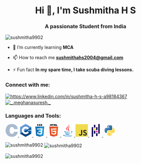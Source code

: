 <h1 align="center">Hi 👋, I'm Sushmitha H S</h1>
<h3 align="center">A passionate Student from India</h3>

<p align="left"> <img src="https://komarev.com/ghpvc/?username=sushmitha9902&label=Profile%20views&color=0e75b6&style=flat" alt="sushmitha9902" /> </p>

- 🌱 I’m currently learning **MCA**

- 📫 How to reach me **sushmithahs2004@gmail.com**

- ⚡ Fun fact **In my spare time, I take scuba diving lessons.**

<h3 align="left">Connect with me:</h3>
<p align="left">
<a href="https://linkedin.com/in/https://www.linkedin.com/in/sushmitha-h-s-a98184367" target="blank"><img align="center" src="https://raw.githubusercontent.com/rahuldkjain/github-profile-readme-generator/master/src/images/icons/Social/linked-in-alt.svg" alt="https://www.linkedin.com/in/sushmitha-h-s-a98184367" height="30" width="40" /></a>
<a href="https://instagram.com/_.meghanasuresh._" target="blank"><img align="center" src="https://raw.githubusercontent.com/rahuldkjain/github-profile-readme-generator/master/src/images/icons/Social/instagram.svg" alt="_.meghanasuresh._" height="30" width="40" /></a>
</p>

<h3 align="left">Languages and Tools:</h3>
<p align="left"> <a href="https://www.cprogramming.com/" target="_blank" rel="noreferrer"> <img src="https://raw.githubusercontent.com/devicons/devicon/master/icons/c/c-original.svg" alt="c" width="40" height="40"/> </a> <a href="https://www.w3schools.com/cpp/" target="_blank" rel="noreferrer"> <img src="https://raw.githubusercontent.com/devicons/devicon/master/icons/cplusplus/cplusplus-original.svg" alt="cplusplus" width="40" height="40"/> </a> <a href="https://www.w3schools.com/css/" target="_blank" rel="noreferrer"> <img src="https://raw.githubusercontent.com/devicons/devicon/master/icons/css3/css3-original-wordmark.svg" alt="css3" width="40" height="40"/> </a> <a href="https://www.w3.org/html/" target="_blank" rel="noreferrer"> <img src="https://raw.githubusercontent.com/devicons/devicon/master/icons/html5/html5-original-wordmark.svg" alt="html5" width="40" height="40"/> </a> <a href="https://www.java.com" target="_blank" rel="noreferrer"> <img src="https://raw.githubusercontent.com/devicons/devicon/master/icons/java/java-original.svg" alt="java" width="40" height="40"/> </a> <a href="https://developer.mozilla.org/en-US/docs/Web/JavaScript" target="_blank" rel="noreferrer"> <img src="https://raw.githubusercontent.com/devicons/devicon/master/icons/javascript/javascript-original.svg" alt="javascript" width="40" height="40"/> </a> <a href="https://pandas.pydata.org/" target="_blank" rel="noreferrer"> <img src="https://raw.githubusercontent.com/devicons/devicon/2ae2a900d2f041da66e950e4d48052658d850630/icons/pandas/pandas-original.svg" alt="pandas" width="40" height="40"/> </a> <a href="https://www.python.org" target="_blank" rel="noreferrer"> <img src="https://raw.githubusercontent.com/devicons/devicon/master/icons/python/python-original.svg" alt="python" width="40" height="40"/> </a> </p>

<p><img align="left" src="https://github-readme-stats.vercel.app/api/top-langs?username=sushmitha9902&show_icons=true&locale=en&layout=compact" alt="sushmitha9902" /></p>

<p>&nbsp;<img align="center" src="https://github-readme-stats.vercel.app/api?username=sushmitha9902&show_icons=true&locale=en" alt="sushmitha9902" /></p>

<p><img align="center" src="https://github-readme-streak-stats.herokuapp.com/?user=sushmitha9902&" alt="sushmitha9902" /></p>
